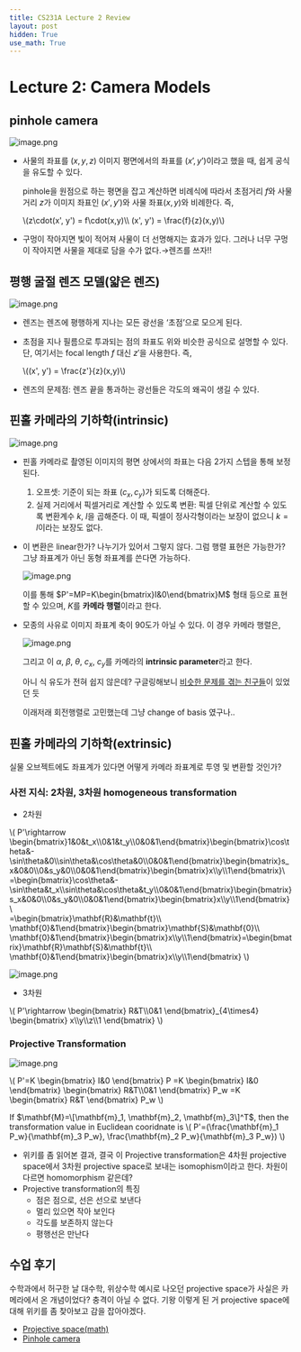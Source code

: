 ```yaml
---
title: CS231A Lecture 2 Review
layout: post
hidden: True
use_math: True
---
```


# Lecture 2: Camera Models

## pinhole camera

 

![image.png](https://github.com/user-attachments/assets/cc93d69d-e740-49fb-ad61-48ee5d0db767)

- 사물의 좌표를 $(x,y,z)$ 이미지 평면에서의 좌표를 $(x’,y’)$이라고 했을 때, 쉽게 공식을 유도할 수 있다.
    
    pinhole을 원점으로 하는 평면을 잡고 계산하면 비례식에 따라서 초점거리 $f$와 사물거리 $z$가 이미지 좌표인 $(x', y')$와 사물 좌표$(x, y)$와 비례한다. 즉,
    
    \\(z\cdot(x', y') = f\cdot(x,y)\\\ (x', y') = \frac{f}{z}(x,y)\\)
    

- 구멍이 작아지면 빛이 적어져 사물이 더 선명해지는 효과가 있다. 그러나 너무 구멍이 작아지면 사물을 제대로 담을 수가 없다.→렌즈를 쓰자!!

## 평행 굴절 렌즈 모델(얇은 렌즈)

![image.png](https://github.com/user-attachments/assets/c70aa23f-d495-4251-bac3-bb5512fdda0e)

- 렌즈는 렌즈에 평행하게 지나는 모든 광선을 ‘초점’으로 모으게 된다.
- 초점을 지나 필름으로 투과되는 점의 좌표도 위와 비슷한 공식으로 설명할 수 있다.
단, 여기서는 focal length $f$ 대신 $z'$을 사용한다. 즉,
    
    \\((x', y') = \frac{z'}{z}(x,y)\\)
    
- 렌즈의 문제점: 렌즈 끝을 통과하는 광선들은 각도의 왜곡이 생길 수 있다.

## 핀홀 카메라의 기하학(intrinsic)

![image.png](https://github.com/user-attachments/assets/16657fce-02ba-4405-921f-ac95507771de)

- 핀홀 카메라로 촬영된 이미지의 평면 상에서의 좌표는 다음 2가지 스텝을 통해 보정된다.
    1. 오프셋: 기준이 되는 좌표 $(c_x, c_y)$가 되도록 더해준다.
    2. 실제 거리에서 픽셀거리로 계산할 수 있도록 변환: 픽셀 단위로 계산할 수 있도록 변환계수 $k$, $l$을 곱해준다. 이 때, 픽셀이 정사각형이라는 보장이 없으니 $k=l$이라는 보장도 없다.
- 이 변환은 linear한가? 나누기가 있어서 그렇지 않다. 그럼 행렬 표현은 가능한가? 그냥 좌표계가 아닌 동형 좌표계를 쓴다면 가능하다.
    
    ![image.png](https://github.com/user-attachments/assets/bffa546b-ac3a-4abb-ba44-4b4cf80a38aa)
    
    이를 통해 $P'=MP=K\begin{bmatrix}I&0\end{bmatrix}M$ 형태 등으로 표현할 수 있으며, $K$를 **카메라 행렬**이라고 한다.
    
- 모종의 사유로 이미지 좌표계 축이 90도가 아닐 수 있다. 이 경우 카메라 행렬은,
    
    ![image.png](https://github.com/user-attachments/assets/5d4fa132-f447-4caf-9016-41f1d5dbc492)
    
    그리고 이 $\alpha$, $\beta$, $\theta$, $c_x$, $c_y$를 카메라의 **intrinsic parameter**라고 한다.
    
    아니 식 유도가 전혀 쉽지 않은데? 구글링해보니 [비슷한 문제를 겪는 친구들](https://blog.immenselyhappy.com/post/camera-axis-skew/)이 있었던 듯
    
    이래저래 회전행렬로 고민했는데 그냥 change of basis 였구나..
    

## 핀홀 카메라의 기하학(extrinsic)

실물 오브젝트에도 좌표계가 있다면 어떻게 카메라 좌표계로 투영 및 변환할 것인가?

### 사전 지식: 2차원, 3차원 homogeneous transformation

- 2차원

\\(
P'\rightarrow
\begin{bmatrix}1&0&t_x\\\0&1&t_y\\\0&0&1\end{bmatrix}\begin{bmatrix}\cos\theta&-\sin\theta&0\\\\sin\theta&\cos\theta&0\\\0&0&1\end{bmatrix}\begin{bmatrix}s_x&0&0\\\0&s_y&0\\\0&0&1\end{bmatrix}\begin{bmatrix}x\\\y\\\1\end{bmatrix}\\\
=\begin{bmatrix}\cos\theta&-\sin\theta&t_x\\\\sin\theta&\cos\theta&t_y\\\0&0&1\end{bmatrix}\begin{bmatrix}s_x&0&0\\\0&s_y&0\\\0&0&1\end{bmatrix}\begin{bmatrix}x\\\y\\\1\end{bmatrix}\\\
=\begin{bmatrix}\mathbf{R}&\mathbf{t}\\\ \mathbf{0}&1\end{bmatrix}\begin{bmatrix}\mathbf{S}&\mathbf{0}\\\ \mathbf{0}&1\end{bmatrix}\begin{bmatrix}x\\\y\\\1\\end{bmatrix}=\begin{bmatrix}\mathbf{R}\mathbf{S}&\mathbf{t}\\\ \mathbf{0}&1\end{bmatrix}\begin{bmatrix}x\\\y\\\1\\end{bmatrix}
\\)




![image.png](https://github.com/user-attachments/assets/7cf50f7d-ee59-476f-9389-29bba62e9857)
    
- 3차원

\\(
P'\rightarrow
\begin{bmatrix}
R&T\\\0&1
\end{bmatrix}_{4\times4}
\begin{bmatrix}
x\\\y\\\z\\\1
\end{bmatrix}
\\)
    

### Projective Transformation

![image.png](https://github.com/user-attachments/assets/f5755bcc-0831-4498-8d24-f81777b061f2)

\\(
P'=K
\begin{bmatrix}
I&0
\end{bmatrix}
P
=K
\begin{bmatrix}
I&0
\end{bmatrix}
\begin{bmatrix}
R&T\\\0&1
\end{bmatrix}
P_w
=K
\begin{bmatrix}
R&T
\end{bmatrix}
P_w
\\)

If $\mathbf{M}=\[\mathbf{m}_1, \mathbf{m}_2, \mathbf{m}_3\]^T$, then the transformation value in Euclidean cooridnate is
\\(
P'=\(\frac{\mathbf{m}_1 P_w}{\mathbf{m}_3 P_w}, \frac{\mathbf{m}_2 P_w}{\mathbf{m}_3 P_w}\)
\\)

- 위키를 좀 읽어본 결과, 결국 이 Projective transformation은 4차원 projective space에서 3차원 projective space로 보내는 isomophism이라고 한다. 차원이 다르면 homomorphism 같은데?
- Projective transformation의 특징
    - 점은 점으로, 선은 선으로 보낸다
    - 멀리 있으면 작아 보인다
    - 각도를 보존하지 않는다
    - 평행선은 만난다

## 수업 후기

수학과에서 허구한 날 대수학, 위상수학 예시로 나오던 projective space가 사실은 카메라에서 온 개념이었다? 충격이 아닐 수 없다. 기왕 이렇게 된 거 projective space에 대해 위키를 좀 찾아보고 감을 잡아야겠다.

- [Projective space(math)](https://en.wikipedia.org/wiki/Projective_space)
- [Pinhole camera](https://en.wikipedia.org/wiki/Pinhole_camera_model)
